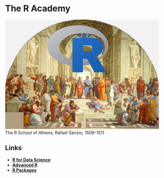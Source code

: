 # The R Academy

![](.images/escuela_de_atenas_R.jpg)
The R School of Athens, Rafael Sanzio, 1509-1511

## Links

-   [**R for Data Science**](https://r4ds.hadley.nz/)
-   [**Advanced R**](https://adv-r.hadley.nz/)
-   [**R Packages**](https://r-pkgs.org/)
